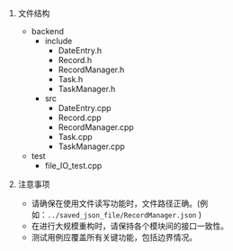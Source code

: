 1. 文件结构
   - backend
     - include
       - DateEntry.h
       - Record.h
       - RecordManager.h
       - Task.h
       - TaskManager.h
     - src
       - DateEntry.cpp
       - Record.cpp
       - RecordManager.cpp
       - Task.cpp
       - TaskManager.cpp
   - test
     - file_IO_test.cpp

2. 注意事项
   - 请确保在使用文件读写功能时，文件路径正确。(例如：`../saved_json_file/RecordManager.json` )
   - 在进行大规模重构时，请保持各个模块间的接口一致性。
   - 测试用例应覆盖所有关键功能，包括边界情况。